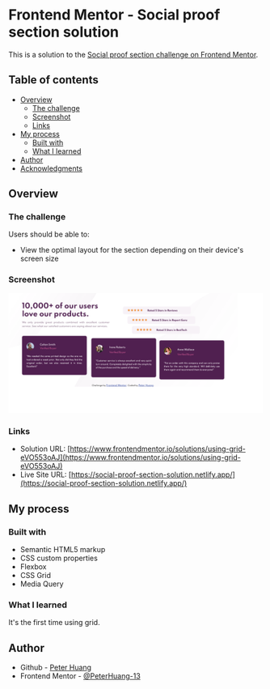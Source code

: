 # Frontend Mentor - Social proof section solution

This is a solution to the [Social proof section challenge on Frontend Mentor](https://www.frontendmentor.io/challenges/social-proof-section-6e0qTv_bA).

## Table of contents

- [Overview](#overview)
  - [The challenge](#the-challenge)
  - [Screenshot](#screenshot)
  - [Links](#links)
- [My process](#my-process)
  - [Built with](#built-with)
  - [What I learned](#what-i-learned)
- [Author](#author)
- [Acknowledgments](#acknowledgments)

## Overview

### The challenge

Users should be able to:

- View the optimal layout for the section depending on their device's screen size

### Screenshot

![](./screenshot.png)

### Links

- Solution URL: [https://www.frontendmentor.io/solutions/using-grid-eVO553oAJ](https://www.frontendmentor.io/solutions/using-grid-eVO553oAJ)
- Live Site URL: [https://social-proof-section-solution.netlify.app/](https://social-proof-section-solution.netlify.app/)

## My process

### Built with

- Semantic HTML5 markup
- CSS custom properties
- Flexbox
- CSS Grid
- Media Query

### What I learned

It's the first time using grid.

## Author

- Github - [Peter Huang](https://github.com/PeterHuang-13?tab=repositories)
- Frontend Mentor - [@PeterHuang-13](https://www.frontendmentor.io/profile/PeterHuang-13)
